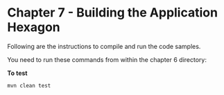 # Chapter 7 - Building the Application Hexagon
Following are the instructions to compile and run the code samples.

You need to run these commands from within the chapter 6 directory:

**To test**
```
mvn clean test
```
